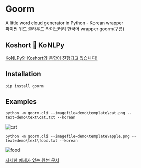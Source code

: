 # Goorm

A little word cloud generator in Python - Korean wrapper  
파이썬 워드 클라우드 라이브러리 한국어 wrapper goorm(구름)

## Koshort :purple_heart: KoNLPy
[KoNLPy와 Koshort의 통합이 진행되고 있습니다!](https://github.com/konlpy/konlpy/issues/202)

## Installation
```bash
pip install goorm
```

## Examples
```
python -m goorm.cli --imagefile=demo\template\cat.png --text=demo\text\cat.txt --korean
```

![cat](/demo/cat.png)  

```
python -m goorm.cli --imagefile=demo\template\apple.png --text=demo\text\food.txt --korean
```

![food](/demo/apple.png)  

[자세한 예제가 있는 원본 문서](https://github.com/amueller/word_cloud)
